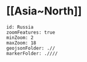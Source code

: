 
# [[Asia~North]] 

```leaflet
id: Russia
zoomFeatures: true 
minZoom: 2 
maxZoom: 18
geojsonFolder: .//
markerFolder: .////
```


